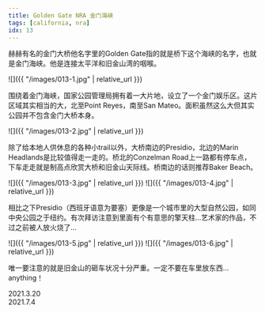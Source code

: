 ```yaml
---
title: Golden Gate NRA 金门海峡
tags: [california, nra]
idx: 13
---
```


赫赫有名的金门大桥他名字里的Golden Gate指的就是桥下这个海峡的名字，也就是金门海峡。他是连接太平洋和旧金山湾的咽喉。

![]({{ "/images/013-1.jpg" | relative_url }})

围绕着金门海峡，国家公园管理局拥有着一大片地，设立了一个金门娱乐区。这片区域其实相当的大，北至Point Reyes，南至San Mateo。面积虽然这么大但其实公园并不包含金门大桥本身。

![]({{ "/images/013-2.jpg" | relative_url }})

除了给本地人供休息的各种小trail以外，大桥南边的Presidio，北边的Marin Headlands是比较值得走一走的。桥北的Conzelman Road上一路都有停车点，下车走走就是制高点欣赏大桥和旧金山天际线。桥南边的话则推荐Baker Beach。

![]({{ "/images/013-3.jpg" | relative_url }})
![]({{ "/images/013-4.jpg" | relative_url }})

相比之下Presidio（西班牙语意为要塞）更像是一个城市里的大型自然公园，如同中央公园之于纽约。有次拜访注意到里面有个有意思的擎天柱…艺术家的作品，不过之前被人放火烧了…

![]({{ "/images/013-5.jpg" | relative_url }})
![]({{ "/images/013-6.jpg" | relative_url }})

唯一要注意的就是旧金山的砸车状况十分严重。一定不要在车里放东西…anything！

2021.3.20<br>
2021.7.4